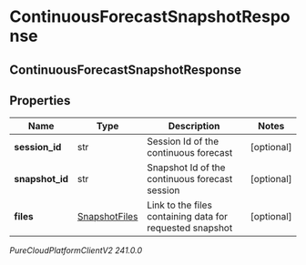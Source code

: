 # ContinuousForecastSnapshotResponse

## ContinuousForecastSnapshotResponse

## Properties

|Name | Type | Description | Notes|
|------------ | ------------- | ------------- | -------------|
| **session_id** | str | Session Id of the continuous forecast | [optional] |
| **snapshot_id** | str | Snapshot Id of the continuous forecast session | [optional] |
| **files** | [SnapshotFiles](SnapshotFiles) | Link to the files containing data for requested snapshot | [optional] |



_PureCloudPlatformClientV2 241.0.0_
